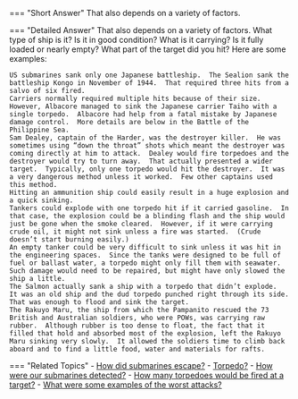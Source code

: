 
=== "Short Answer"
    That also depends on a variety of factors.

=== "Detailed Answer"
    That also depends on a variety of factors.  What type of ship is it?  Is it in good condition?  What is it carrying?  Is it fully loaded or nearly empty?  What part of the target did you hit?  Here are some examples:

    US submarines sank only one Japanese battleship.  The Sealion sank the battleship Kongo in November of 1944.  That required three hits from a salvo of six fired.
    Carriers normally required multiple hits because of their size.  However, Albacore managed to sink the Japanese carrier Taiho with a single torpedo.  Albacore had help from a fatal mistake by Japanese damage control.  More details are below in the Battle of the Philippine Sea.
    Sam Dealey, captain of the Harder, was the destroyer killer.  He was sometimes using “down the throat” shots which meant the destroyer was coming directly at him to attack.  Dealey would fire torpedoes and the destroyer would try to turn away.  That actually presented a wider target.  Typically, only one torpedo would hit the destroyer.  It was a very dangerous method unless it worked.  Few other captains used this method.
    Hitting an ammunition ship could easily result in a huge explosion and a quick sinking.
    Tankers could explode with one torpedo hit if it carried gasoline.  In that case, the explosion could be a blinding flash and the ship would just be gone when the smoke cleared.  However, if it were carrying crude oil, it might not sink unless a fire was started.  (Crude doesn’t start burning easily.)
    An empty tanker could be very difficult to sink unless it was hit in the engineering spaces.  Since the tanks were designed to be full of fuel or ballast water, a torpedo might only fill them with seawater.  Such damage would need to be repaired, but might have only slowed the ship a little.
    The Salmon actually sank a ship with a torpedo that didn’t explode.  It was an old ship and the dud torpedo punched right through its side.  That was enough to flood and sink the target.
    The Rakuyo Maru, the ship from which the Pampanito rescued the 73 British and Australian soldiers, who were POWs, was carrying raw rubber.  Although rubber is too dense to float, the fact that it filled that hold and absorbed most of the explosion, left the Rakuyo Maru sinking very slowly.  It allowed the soldiers time to climb back aboard and to find a little food, water and materials for rafts.

=== "Related Topics"
    - [How did submarines escape?](../FAQs/how-did-submarines-escape.md)
    - [Torpedo?](../FAQs/torpedo.md)
    - [How were our submarines detected?](../FAQs/how-were-our-submarines-detected.md)
    - [How many torpedoes would be fired at a target?](../FAQs/how-many-torpedoes-would-be-fired-at-a-target.md)
    - [What were some examples of the worst attacks?](../FAQs/what-were-some-examples-of-the-worst-attacks.md)
